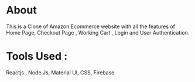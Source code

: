 # About

This is a Clone of Amazon Ecommerce website with all the features of Home Page, Checkout Page , Working Cart , Login and User Authentication.

# Tools Used :

Reactjs , Node Js, Material UI, CSS, Firebase
